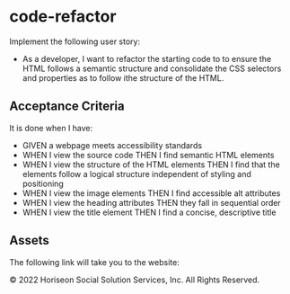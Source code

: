 # code-refactor

Implement the following user story:

* As a developer, I want to refactor the starting code to to ensure the HTML follows a semantic structure and consolidate the CSS selectors and properties as to follow ithe structure of the HTML.

## Acceptance Criteria

It is done when I have:

* GIVEN a webpage meets accessibility standards
* WHEN I view the source code
  THEN I find semantic HTML elements
* WHEN I view the structure of the HTML elements
  THEN I find that the elements follow a logical structure independent of styling and positioning
* WHEN I view the image elements
  THEN I find accessible alt attributes
* WHEN I view the heading attributes
  THEN they fall in sequential order
* WHEN I view the title element
  THEN I find a concise, descriptive title


## Assets

The following link will take you to the website:



© 2022 Horiseon Social Solution Services, Inc. All Rights Reserved.
